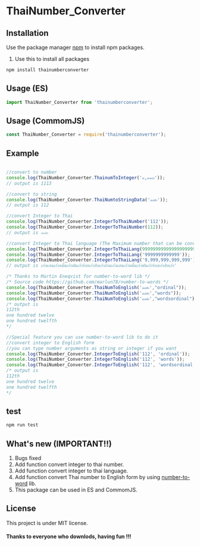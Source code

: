 # ThaiNumber_Converter
## Installation

Use the package manager [npm](https://nodejs.org/en/) to install npm packages.

1. Use this to install all packages
```bash
npm install thainumberconverter
```

## Usage (ES)

```js
import ThaiNumber_Converter from 'thainumberconverter';

```
## Usage (CommomJS)

```js
const ThaiNumber_Converter = require('thainumberconverter');
```
## Example
```js

//convert to number
console.log(ThaiNumber_Converter.ThainumToInteger('๑,๑๑๓'));
// output is 1113

//convert to string
console.log(ThaiNumber_Converter.ThaiNumtoStringData('๑๑๒'));
// output is 112

//convert Integer to Thai 
console.log(ThaiNumber_Converter.IntegerToThaiNumber('112'));
console.log(ThaiNumber_Converter.IntegerToThaiNumber(112));
// output is ๑๑๒

//convert Integer to Thai language (The Maximum number that can be converted is 9999999)
console.log(ThaiNumber_Converter.IntegerToThaiLang(99999999999999999999));
console.log(ThaiNumber_Converter.IntegerToThaiLang('9999999999999'));
console.log(ThaiNumber_Converter.IntegerToThaiLang('9,999,999,999,999'));
// output is เก้าแสนเก้าหมื่นเก้าพันเก้าร้อยเก้าสิบเก้าล้านเก้าแสนเก้าหมื่นเก้าพันเก้าร้อยเก้าสิบเก้า'

/* Thanks to Martin Eneqvist for number-to-word lib */
/* Source code https://github.com/marlun78/number-to-words */
console.log(ThaiNumber_Converter.ThaiNumToEnglish('๑๑๒',"ordinal"));
console.log(ThaiNumber_Converter.ThaiNumToEnglish('๑๑๒',"words"));
console.log(ThaiNumber_Converter.ThaiNumToEnglish('๑๑๒',"wordsordinal"));
/* output is 
112th
one hundred twelve
one hundred twelfth
*/

//Special feature you can use number-to-word lib to do it
//convert integer to English form
//you can type number arguments as string or integer if you want
console.log(ThaiNumber_Converter.IntegerToEnglish('112', 'ordinal'));
console.log(ThaiNumber_Converter.IntegerToEnglish('112', 'words'));
console.log(ThaiNumber_Converter.IntegerToEnglish('112', 'wordsordinal'));
/* output is 
112th
one hundred twelve
one hundred twelfth
*/
```
## test

```bash
npm run test
```

## What's new (IMPORTANT!!)

1. Bugs fixed
2. Add function convert integer to thai number.
3. Add function convert integer to thai language.
4. Add function convert Thai number to English form by using [number-to-word](https://github.com/marlun78/number-to-words) lib.
5. This package can be used in ES and CommomJS.

## License

This project is under MIT license.

#### Thanks to everyone who downlods, having fun !!!


